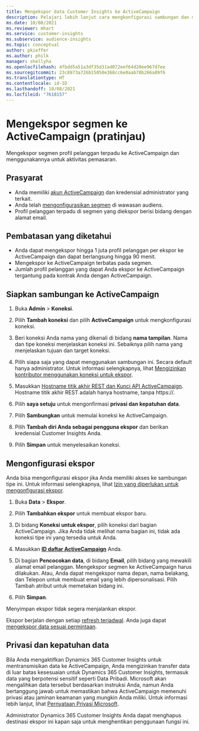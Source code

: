 ```yaml
---
title: Mengekspor data Customer Insights ke ActiveCampaign
description: Pelajari lebih lanjut cara mengkonfigurasi sambungan dan mengekspor ke ActiveCampaign.
ms.date: 10/08/2021
ms.reviewer: mhart
ms.service: customer-insights
ms.subservice: audience-insights
ms.topic: conceptual
author: pkieffer
ms.author: philk
manager: shellyha
ms.openlocfilehash: 4fbdd5a51a3df35d31ad072eef64d20ee967d7ee
ms.sourcegitcommit: 23c8973a726b15050e368cc6e0aab78b266a89f6
ms.translationtype: HT
ms.contentlocale: id-ID
ms.lasthandoff: 10/08/2021
ms.locfileid: "7618157"
---
```

# <a name="export-segments-to-activecampaign-preview"></a>Mengekspor segmen ke ActiveCampaign (pratinjau)

Mengekspor segmen profil pelanggan terpadu ke ActiveCampaign dan menggunakannya untuk aktivitas pemasaran.

## <a name="prerequisites"></a>Prasyarat

-   Anda memiliki [akun ActiveCampaign](https://www.activecampaign.com/) dan kredensial administrator yang terkait.
-   Anda telah [mengonfigurasikan segmen](segments.md) di wawasan audiens.
-   Profil pelanggan terpadu di segmen yang diekspor berisi bidang dengan alamat email.

## <a name="known-limitations"></a>Pembatasan yang diketahui

- Anda dapat mengekspor hingga 1 juta profil pelanggan per ekspor ke ActiveCampaign dan dapat berlangsung hingga 90 menit.
- Mengekspor ke ActiveCampaign terbatas pada segmen.
- Jumlah profil pelanggan yang dapat Anda ekspor ke ActiveCampaign tergantung pada kontrak Anda dengan ActiveCampaign.

## <a name="set-up-connection-to-activecampaign"></a>Siapkan sambungan ke ActiveCampaign

1. Buka **Admin** > **Koneksi**.

1. Pilih **Tambah koneksi** dan pilih **ActiveCampaign** untuk mengkonfigurasi koneksi.

1. Beri koneksi Anda nama yang dikenali di bidang **nama tampilan**. Nama dan tipe koneksi menjelaskan koneksi ini. Sebaiknya pilih nama yang menjelaskan tujuan dan target koneksi.

1. Pilih siapa saja yang dapat menggunakan sambungan ini. Secara default hanya administrator. Untuk informasi selengkapnya, lihat [Mengizinkan kontributor menggunakan koneksi untuk ekspor](connections.md#allow-contributors-to-use-a-connection-for-exports).

1. Masukkan [Hostname titik akhir REST dan Kunci API ActiveCampaign](https://help.activecampaign.com/hc/articles/207317590-Getting-started-with-the-API#how-to-obtain-your-activecampaign-api-url-and-key). Hostname titik akhir REST adalah hanya hostname, tanpa https://. 

1. Pilih **saya setuju** untuk mengonfirmasi **privasi dan kepatuhan data**.

1. Pilih **Sambungkan** untuk memulai koneksi ke ActiveCampaign.

1. Pilih **Tambah diri Anda sebagai pengguna ekspor** dan berikan kredensial Customer Insights Anda.

1. Pilih **Simpan** untuk menyelesaikan koneksi.

## <a name="configure-an-export"></a>Mengonfigurasi ekspor

Anda bisa mengonfigurasi ekspor jika Anda memiliki akses ke sambungan tipe ini. Untuk informasi selengkapnya, lihat [Izin yang diperlukan untuk mengonfigurasi ekspor](export-destinations.md#set-up-a-new-export).

1. Buka **Data** > **Ekspor**.

1. Pilih **Tambahkan ekspor** untuk membuat ekspor baru.

1. Di bidang **Koneksi untuk ekspor**, pilih koneksi dari bagian ActiveCampaign. Jika Anda tidak melihat nama bagian ini, tidak ada koneksi tipe ini yang tersedia untuk Anda.

1. Masukkan [**ID daftar ActiveCampaign**](https://help.activecampaign.com/hc/articles/360000030559-How-to-create-a-list-in-ActiveCampaign) Anda.    

1. Di bagian **Pencocokan data**, di bidang **Email**, pilih bidang yang mewakili alamat email pelanggan. Mengekspor segmen ke ActiveCampaign harus dilakukan. Atau, Anda dapat mengekspor nama depan, nama belakang, dan Telepon untuk membuat email yang lebih dipersonalisasi. Pilih Tambah atribut untuk memetakan bidang ini.

1. Pilih **Simpan**.

Menyimpan ekspor tidak segera menjalankan ekspor.

Ekspor berjalan dengan setiap [refresh terjadwal](system.md#schedule-tab). Anda juga dapat [mengekspor data sesuai permintaan](export-destinations.md#run-exports-on-demand). 


## <a name="data-privacy-and-compliance"></a>Privasi dan kepatuhan data

Bila Anda mengaktifkan Dynamics 365 Customer Insights untuk mentransmisikan data ke ActiveCampaign, Anda mengizinkan transfer data di luar batas kesesuaian untuk Dynamics 365 Customer Insights, termasuk data yang berpotensi sensitif seperti Data Pribadi. Microsoft akan mengalihkan data tersebut berdasarkan instruksi Anda, namun Anda bertanggung jawab untuk memastikan bahwa ActiveCampaign memenuhi privasi atau jaminan keamanan yang mungkin Anda miliki. Untuk informasi lebih lanjut, lihat [Pernyataan Privasi Microsoft](https://go.microsoft.com/fwlink/?linkid=396732).

Administrator Dynamics 365 Customer Insights Anda dapat menghapus destinasi ekspor ini kapan saja untuk menghentikan penggunaan fungsi ini.
